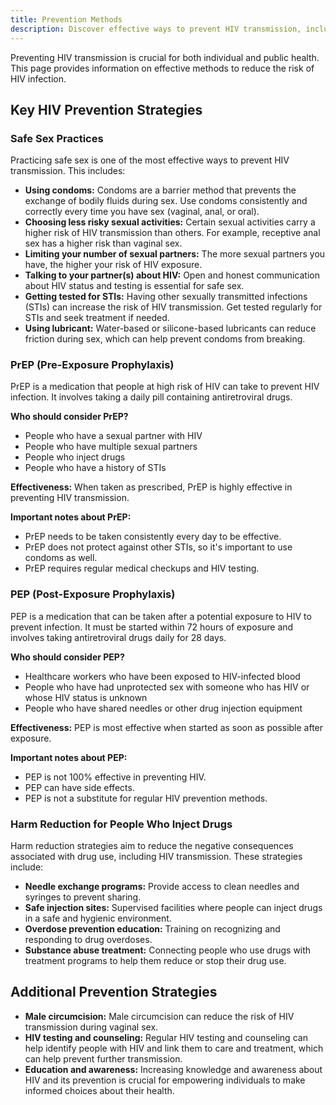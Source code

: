 ```yaml
---
title: Prevention Methods
description: Discover effective ways to prevent HIV transmission, including safe sex practices, PrEP, PEP, and harm reduction.
---
```


Preventing HIV transmission is crucial for both individual and public health. This page provides information on effective methods to reduce the risk of HIV infection.

## Key HIV Prevention Strategies

### Safe Sex Practices

Practicing safe sex is one of the most effective ways to prevent HIV transmission. This includes:

*   **Using condoms:** Condoms are a barrier method that prevents the exchange of bodily fluids during sex. Use condoms consistently and correctly every time you have sex (vaginal, anal, or oral).
*   **Choosing less risky sexual activities:** Certain sexual activities carry a higher risk of HIV transmission than others. For example, receptive anal sex has a higher risk than vaginal sex.
*   **Limiting your number of sexual partners:** The more sexual partners you have, the higher your risk of HIV exposure.
*   **Talking to your partner(s) about HIV:** Open and honest communication about HIV status and testing is essential for safe sex.
*   **Getting tested for STIs:**  Having other sexually transmitted infections (STIs) can increase the risk of HIV transmission. Get tested regularly for STIs and seek treatment if needed.
*   **Using lubricant:**  Water-based or silicone-based lubricants can reduce friction during sex, which can help prevent condoms from breaking.

### PrEP (Pre-Exposure Prophylaxis)

PrEP is a medication that people at high risk of HIV can take to prevent HIV infection. It involves taking a daily pill containing antiretroviral drugs.

**Who should consider PrEP?**

*   People who have a sexual partner with HIV
*   People who have multiple sexual partners
*   People who inject drugs
*   People who have a history of STIs

**Effectiveness:** When taken as prescribed, PrEP is highly effective in preventing HIV transmission.

**Important notes about PrEP:**

*   PrEP needs to be taken consistently every day to be effective.
*   PrEP does not protect against other STIs, so it's important to use condoms as well.
*   PrEP requires regular medical checkups and HIV testing.

### PEP (Post-Exposure Prophylaxis)

PEP is a medication that can be taken after a potential exposure to HIV to prevent infection. It must be started within 72 hours of exposure and involves taking antiretroviral drugs daily for 28 days.

**Who should consider PEP?**

*   Healthcare workers who have been exposed to HIV-infected blood
*   People who have had unprotected sex with someone who has HIV or whose HIV status is unknown
*   People who have shared needles or other drug injection equipment

**Effectiveness:** PEP is most effective when started as soon as possible after exposure.

**Important notes about PEP:**

*   PEP is not 100% effective in preventing HIV.
*   PEP can have side effects.
*   PEP is not a substitute for regular HIV prevention methods.

### Harm Reduction for People Who Inject Drugs

Harm reduction strategies aim to reduce the negative consequences associated with drug use, including HIV transmission. These strategies include:

*   **Needle exchange programs:**  Provide access to clean needles and syringes to prevent sharing.
*   **Safe injection sites:**  Supervised facilities where people can inject drugs in a safe and hygienic environment.
*   **Overdose prevention education:**  Training on recognizing and responding to drug overdoses.
*   **Substance abuse treatment:**  Connecting people who use drugs with treatment programs to help them reduce or stop their drug use.

## Additional Prevention Strategies

*   **Male circumcision:**  Male circumcision can reduce the risk of HIV transmission during vaginal sex.
*   **HIV testing and counseling:**  Regular HIV testing and counseling can help identify people with HIV and link them to care and treatment, which can help prevent further transmission.
*   **Education and awareness:** Increasing knowledge and awareness about HIV and its prevention is crucial for empowering individuals to make informed choices about their health.
